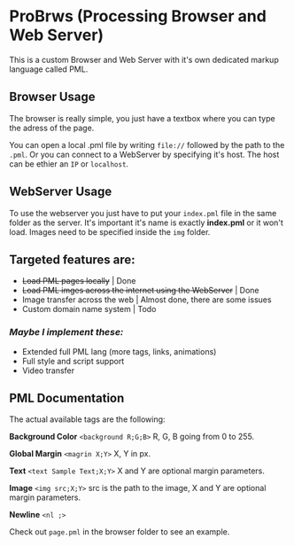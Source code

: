 # ProBrws (Processing Browser and Web Server)
This is a custom Browser and Web Server with it's own dedicated markup language called PML.

## Browser Usage
The browser is really simple, you just have a textbox where you can type the adress of the page.

You can open a local .pml file by writing `file://` followed by the path to the `.pml`.
Or you can connect to a WebServer by specifying it's host. The host can be ethier an `IP` or `localhost`.

## WebServer Usage
To use the webserver you just have to put your `index.pml` file in the same folder as the server. 
It's important it's name is exactly **index.pml** or it won't load. Images need to be specified inside the `img` folder.

## Targeted features are:
- ~~Load PML pages locally~~ | Done
- ~~Load PML imges across the internet using the WebServer~~ | Done
- Image transfer across the web | Almost done, there are some issues
- Custom domain name system | Todo

### *Maybe I implement these:*
- Extended full PML lang (more tags, links, animations)
- Full style and script support
- Video transfer

## PML Documentation

The actual available tags are the following:

**Background Color**
`<background R;G;B>` R, G, B going from 0 to 255.

**Global Margin**
`<magrin X;Y>` X, Y in px.

**Text**
`<text Sample Text;X;Y>` X and Y are optional margin parameters.

**Image**
`<img src;X;Y>` src is the path to the image, X and Y are optional margin parameters.

**Newline**
`<nl ;>`

Check out `page.pml` in the browser folder to see an example.
